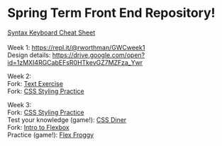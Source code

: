 # Spring Term Front End Repository!
<a href="https://docs.google.com/drawings/d/1QxBz89UzDeJMgwTAGWOcU09sswdHm9cspBBxPXa3Mms/edit?usp=sharing" target="_blank">Syntax Keyboard Cheat Sheet</a>
<br>
<br>
Week 1: https://repl.it/@rworthman/GWCweek1
<br>
Design details: https://drive.google.com/open?id=1zMXI4RGCabEFsR0HTkevGZ7MZFza_Ywr
<br>

Week 2: <br>
Fork: <a href="https://repl.it/@rworthman/GWC-2-text" target="_blank">Text Exercise</a>
<br>
Fork: <a href="https://repl.it/@rworthman/styling-practice" target="_blank">CSS Styling Practice</a>
<br>

Week 3: <br>
Fork: <a href="https://repl.it/@rworthman/styling-practice" target="_blank">CSS Styling Practice</a>
<br>
Test your knowledge (game!): <a href="https://flukeout.github.io/" target="_blank">CSS Diner</a>
<br>
Fork: <a href="https://repl.it/@rworthman/flexbox-livecode" target="_blank">Intro to Flexbox</a>
<br>
Practice (game!): <a href="https://flexboxfroggy.com/" target="_blank">Flex Froggy</a>

